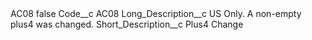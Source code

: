 <?xml version="1.0" encoding="UTF-8"?>
<CustomMetadata xmlns="http://soap.sforce.com/2006/04/metadata" xmlns:xsi="http://www.w3.org/2001/XMLSchema-instance" xmlns:xsd="http://www.w3.org/2001/XMLSchema">
    <label>AC08</label>
    <protected>false</protected>
    <values>
        <field>Code__c</field>
        <value xsi:type="xsd:string">AC08</value>
    </values>
    <values>
        <field>Long_Description__c</field>
        <value xsi:type="xsd:string">US Only. A non-empty plus4 was changed.</value>
    </values>
    <values>
        <field>Short_Description__c</field>
        <value xsi:type="xsd:string">Plus4 Change</value>
    </values>
</CustomMetadata>
